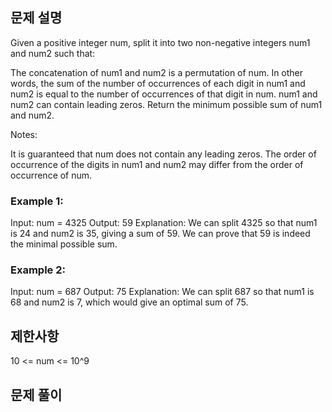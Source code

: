 ## 문제 설명

Given a positive integer num, split it into two non-negative integers num1 and num2 such that:

The concatenation of num1 and num2 is a permutation of num.
In other words, the sum of the number of occurrences of each digit in num1 and num2 is equal to the number of occurrences of that digit in num.
num1 and num2 can contain leading zeros.
Return the minimum possible sum of num1 and num2.

Notes:

It is guaranteed that num does not contain any leading zeros.
The order of occurrence of the digits in num1 and num2 may differ from the order of occurrence of num.

### Example 1:

Input: num = 4325
Output: 59
Explanation: We can split 4325 so that num1 is 24 and num2 is 35, giving a sum of 59. We can prove that 59 is indeed the minimal possible sum.

### Example 2:

Input: num = 687
Output: 75
Explanation: We can split 687 so that num1 is 68 and num2 is 7, which would give an optimal sum of 75.

## 제한사항

10 <= num <= 10^9

## 문제 풀이
